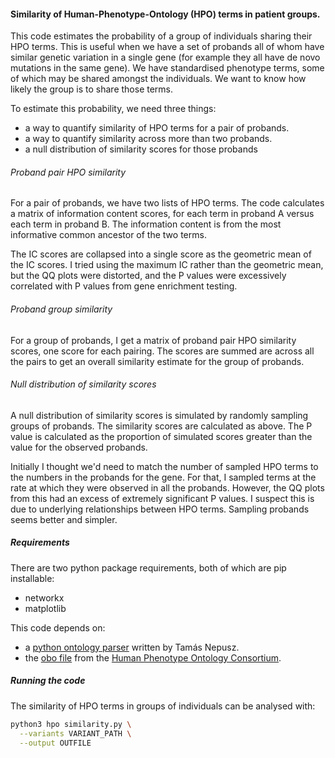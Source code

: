 #### Similarity of Human-Phenotype-Ontology (HPO) terms in patient groups.

This code estimates the probability of a group of individuals sharing their HPO
terms. This is useful when we have a set of probands all of whom have similar
genetic variation in a single gene (for example they all have de novo mutations
in the same gene). We have standardised phenotype terms, some of which may be
shared amongst the individuals. We want to know how likely the group is to share
those terms.

To estimate this probability, we need three things:
- a way to quantify similarity of HPO terms for a pair of probands.
- a way to quantify similarity across more than two probands.
- a null distribution of similarity scores for those probands

###### Proband pair HPO similarity
For a pair of probands, we have two lists of HPO terms. The code calculates a
matrix of information content scores, for each term in proband A versus each
term in proband B. The information content is from the most informative common
ancestor of the two terms.

The IC scores are collapsed into a single score as the geometric mean of the IC
scores. I tried using the maximum IC rather than the geometric mean, but the QQ
plots were distorted, and the P values were excessively correlated with P values
from gene enrichment testing.

###### Proband group similarity
For a group of probands, I get a matrix of proband pair HPO similarity scores,
one score for each pairing. The scores are summed are across all the pairs to
get an overall similarity estimate for the group of probands.

###### Null distribution of similarity scores
A null distribution of similarity scores is simulated by randomly sampling
groups of probands. The similarity scores are calculated as above. The P value
is calculated as the proportion of simulated scores greater than the value for
the observed probands.

Initially I thought we'd need to match the number of sampled HPO terms to the
numbers in the probands for the gene. For that, I sampled terms at the rate at
which they were observed in all the probands. However, the QQ plots from this
had an excess of extremely significant P values. I suspect this is due to
underlying relationships between HPO terms. Sampling probands seems better and
simpler.


##### Requirements
There are two python package requirements, both of which are pip installable:
- networkx
- matplotlib

This code depends on:
- a [python ontology parser](https://github.com/ntamas/gfam/blob/master/gfam/go/obo.py)
  written by Tamás Nepusz.
- the [obo file](http://purl.obolibrary.org/obo/hp.obo) from the
  [Human Phenotype Ontology Consortium](http://human-phenotype-ontology.org/).

##### Running the code
The similarity of HPO terms in groups of individuals can be analysed with:
```sh
python3 hpo similarity.py \
  --variants VARIANT_PATH \
  --output OUTFILE
```
